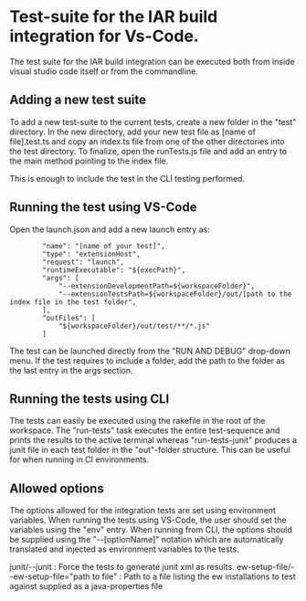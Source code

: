 # Test-suite for the IAR build integration for Vs-Code.
The test suite for the IAR build integration can be executed both from inside visual studio code itself or from the commandline. 

## Adding a new test suite
To add a new test-suite to the current tests, create a new folder in the "test" directory. In the new directory, add your new test file as [name of file].test.ts and copy an index.ts file from one of the other directories into the test directory. To finalize, open the runTests.js file and add an entry to the main method pointing to the index file.

This is enough to include the test in the CLI testing performed.

## Running the test using VS-Code
Open the launch.json and add a new launch entry as:

            "name": "[name of your test]",
            "type": "extensionHost",
            "request": "launch",
            "runtimeExecutable": "${execPath}",
            "args": [
                "--extensionDevelopmentPath=${workspaceFolder}",
                "--extensionTestsPath=${workspaceFolder}/out/[path to the index file in the test folder",
            ],
            "outFiles": [
                "${workspaceFolder}/out/test/**/*.js"
            ]

The test can be launched directly from the "RUN AND DEBUG" drop-down menu. If the test requires to include a folder, add the path to the folder as the last entry in the args section.

## Running the tests using CLI
The tests can easily be executed using the rakefile in the root of the workspace. The "run-tests" task executes the entire test-sequence and prints the results to the active terminal whereas "run-tests-junit" produces a junit file in each test folder in the "out"-folder structure. This can be useful for when running in CI environments.

## Allowed options
The options allowed for the integration tests are set using environment variables. When running the tests using VS-Code, the user should set the variables using the "env" entry. When running from CLI, the options should be supplied using the "--[optionName]" notation which are automatically translated and injected as environment variables to the tests.

junit/--junit                                : Force the tests to generate junit xml as results.
ew-setup-file/--ew-setup-file="path to file" : Path to a file listing the ew installations to test against supplied as 
                                               a java-properties file
